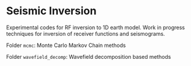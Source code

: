 # Seismic Inversion

Experimental codes for RF inversion to 1D earth model.  Work in progress techniques for inversion of receiver functions and seismograms.

Folder `mcmc`: Monte Carlo Markov Chain methods

Folder `wavefield_decomp`: Wavefield decomposition based methods
